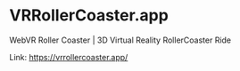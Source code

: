 # VRRollerCoaster.app
WebVR Roller Coaster | 3D Virtual Reality RollerCoaster Ride

Link: https://vrrollercoaster.app/
